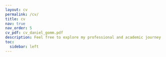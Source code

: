 ```yaml
---
layout: cv
permalink: /cv/
title: cv
nav: true
nav_order: 5
cv_pdf: cv_daniel_gomm.pdf
description: Feel free to explore my professional and academic journey.
toc:
  sidebar: left
---
```

